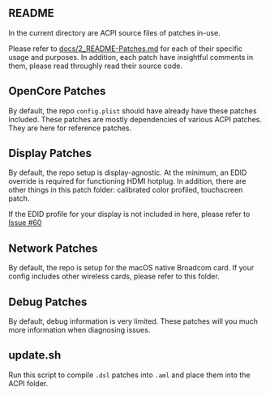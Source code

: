 ## README 

In the current directory are ACPI source files of patches in-use. 

Please refer to [docs/2_README-Patches.md](https://github.com/tylernguyen/x1c6-hackintosh/blob/master/docs/2_README-Patches.md) for each of their specific usage and purposes. In addition, each patch have insightful comments in them, please read throughly read their source code.

## OpenCore Patches
By default, the repo `config.plist` should have already have these patches included. These patches are mostly dependencies of various ACPI patches. They are here for reference patches.

## Display Patches
By default, the repo setup is display-agnostic. At the minimum, an EDID override is required for functioning HDMI hotplug. In addition, there are other things in this patch folder: calibrated color profiled, touchscreen patch.

If the EDID profile for your display is not included in here, please refer to [Issue #60](https://github.com/tylernguyen/x1c6-hackintosh/issues/60)

## Network Patches
By default, the repo is setup for the macOS native Broadcom card. If your config includes other wireless cards, please refer to this folder.

## Debug Patches
By default, debug information is very limited. These patches will you much more information when diagnosing issues.

## update.sh
Run this script to compile `.dsl` patches into `.aml` and place them into the ACPI folder.